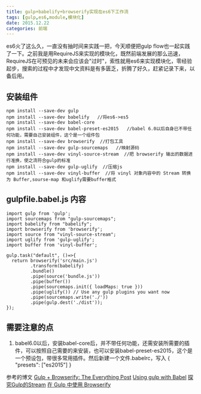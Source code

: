 ```yaml
---
title: gulp+babelify+browserify实现在es6下工作流
tags: [gulp,es6,module,模块化]
date: 2015.12.22
categories: 前端
---
```

es6火了这么久，一直没有抽时间来实践一把，今天顺便把gulp flow也一起实践了一下。之前我是用RequireJS来实现的模块化，既然前端发展的那么迅速，RequireJS在可预见的未来会应该会"过时"，索性就用es6来实现模块化，零经验起步，搜索的过程中才发现中文资料是有多匮乏，折腾了好久，赶紧记录下来，以备后用。
<!--more-->
## 安装组件
```
npm install --save-dev gulp
npm install --save-dev babelify   //将es6->es5
npm install --save-dev babel-core
npm install --save-dev babel-preset-es2015   //babel 6.0以后自身已不带任何功能，需要自己安装组件，这个是一个组件包
npm install --save-dev browserify  //打包工具
npm install --save-dev gulp-sourcemaps   //映射源码
npm install --save-dev vinyl-source-stream  //把 browserify 输出的数据进行准换，使之流符合gulp的标准
npm install --save-dev gulp-uglify  //压缩js
npm install --save-dev vinyl-buffer  //将 vinyl 对象内容中的 Stream 转换为 Buffer,sourse-map 和uglify需要buffer格式
```
## gulpfile.babel.js 内容
```
import gulp from 'gulp';
import sourcemaps from "gulp-sourcemaps";
import babelify from "babelify";
import browserify from 'browserify';
import source from "vinyl-source-stream";
import uglify from 'gulp-uglify';
import buffer from 'vinyl-buffer';

gulp.task("default", ()=>{
  return browserify('src/main.js')
         .transform(babelify)
         .bundle()
         .pipe(source('bundle.js'))
         .pipe(buffer())
         .pipe(sourcemaps.init({ loadMaps: true }))
         .pipe(uglify()) // Use any gulp plugins you want now
         .pipe(sourcemaps.write('./'))
         .pipe(gulp.dest('./dist'));
});
```
## 需要注意的点
1. babel6.0以后，安装babel-core后，并不带任何功能，还需安装所需要的插件，可以按照自己需要的来安装，也可以安装babel-preset-es2015，这个是一个预设包，带很多常用插件。然后新建一个文件.babelrc，写入
{
    "presets": ["es2015"]
}


参考的博文
[Gulp + Browserify: The Everything Post](https://viget.com/extend/gulp-browserify-starter-faq)
[Using gulp with Babel](http://macr.ae/article/gulp-and-babel.html)
[探究Gulp的Stream](http://segmentfault.com/a/1190000003770541)
[在 Gulp 中使用 Browserify](http://csspod.com/using-browserify-with-gulp/)